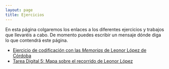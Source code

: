 ```yaml
---
layout: page
title: Ejercicios
---
```


En esta página colgaremos los enlaces a los diferentes ejercicios y trabajos que llevaréis a cabo. De momento puedes escribir un mensaje dónde diga lo que contendrá este página. 

- [Ejercicio de codificación con las *Memorias* de Leonor López de Córdoba](https://miladvh.github.io/ejercicios/Leonor1/llc.html)
- [Tarea Digital 5: Mapa sobre el recorrido de Leonor López](https://miladvh.github.io/ejercicios/mapa.html)

